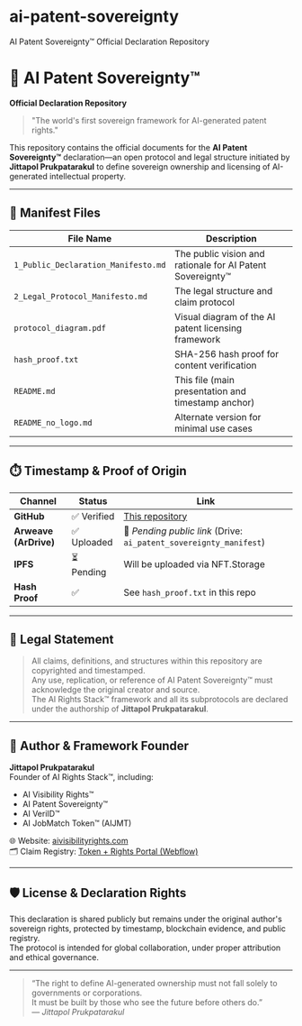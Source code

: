 # ai-patent-sovereignty
AI Patent Sovereignty™ Official Declaration Repository
# 🧠 AI Patent Sovereignty™

**Official Declaration Repository**  
> "The world's first sovereign framework for AI-generated patent rights."

This repository contains the official documents for the **AI Patent Sovereignty™** declaration—an open protocol and legal structure initiated by **Jittapol Prukpatarakul** to define sovereign ownership and licensing of AI-generated intellectual property.

---

## 📂 Manifest Files

| File Name | Description |
|-----------|-------------|
| `1_Public_Declaration_Manifesto.md` | The public vision and rationale for AI Patent Sovereignty™ |
| `2_Legal_Protocol_Manifesto.md` | The legal structure and claim protocol |
| `protocol_diagram.pdf` | Visual diagram of the AI patent licensing framework |
| `hash_proof.txt` | SHA-256 hash proof for content verification |
| `README.md` | This file (main presentation and timestamp anchor) |
| `README_no_logo.md` | Alternate version for minimal use cases |

---

## ⏱️ Timestamp & Proof of Origin

| Channel | Status | Link |
|--------|--------|------|
| **GitHub** | ✅ Verified | [This repository](https://github.com/aivisibilityrights-org/ai-patent-sovereignty) |
| **Arweave (ArDrive)** | ✅ Uploaded | 🔗 *Pending public link* (Drive: `ai_patent_sovereignty_manifest`) |
| **IPFS** | ⏳ Pending | Will be uploaded via NFT.Storage |
| **Hash Proof** | ✅ | See `hash_proof.txt` in this repo |

---

## 📜 Legal Statement

> All claims, definitions, and structures within this repository are copyrighted and timestamped.  
> Any use, replication, or reference of AI Patent Sovereignty™ must acknowledge the original creator and source.  
> The AI Rights Stack™ framework and all its subprotocols are declared under the authorship of **Jittapol Prukpatarakul**.

---

## 🧾 Author & Framework Founder

**Jittapol Prukpatarakul**  
Founder of AI Rights Stack™, including:  
- AI Visibility Rights™  
- AI Patent Sovereignty™  
- AI VeriID™  
- AI JobMatch Token™ (AIJMT)

🌐 Website: [aivisibilityrights.com](https://aivisibilityrights.com)  
🗂️ Claim Registry: [Token + Rights Portal (Webflow)](https://aivisibilityrights-com.design.webflow.com)

---

## 🛡️ License & Declaration Rights

This declaration is shared publicly but remains under the original author's sovereign rights, protected by timestamp, blockchain evidence, and public registry.  
The protocol is intended for global collaboration, under proper attribution and ethical governance.

---

> “The right to define AI-generated ownership must not fall solely to governments or corporations.  
> It must be built by those who see the future before others do.”  
> — *Jittapol Prukpatarakul*

